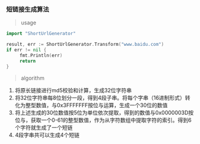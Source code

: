 ### 短链接生成算法

> usage
```go
import "ShortUrlGenerator"

result, err := ShortUrlGenerator.Transform("www.baidu.com")
if err != nil {
     fmt.Println(err)
     return
}

```
>algorithm
1. 将原长链接进行md5校验和计算，生成32位字符串
2. 将32位字符串每8位划分一段，得到4段子串。将每个字串（16进制形式）转化为整型数值，与0x3FFFFFFF按位与运算，生成一个30位的数值
3. 将上述生成的30位数值按5位为单位依次提取，得到的数值与0x0000003D按位与，获取一个0-61的整型数值，作为从字符数组中提取字符的索引。得到6个字符就生成了一个短链
4. 4段字串共可以生成4个短链
